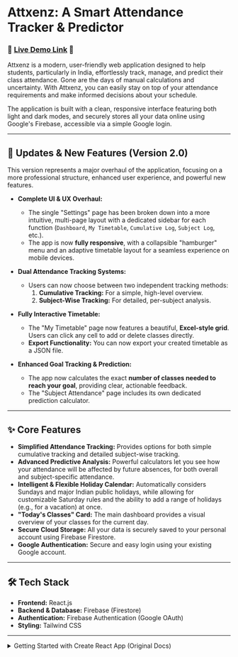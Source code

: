 # Attxenz: A Smart Attendance Tracker & Predictor

### 🚀 [Live Demo Link](https://attendance-tracker-b9190.web.app/) 🚀

Attxenz is a modern, user-friendly web application designed to help students, particularly in India, effortlessly track, manage, and predict their class attendance. Gone are the days of manual calculations and uncertainty. With Attxenz, you can easily stay on top of your attendance requirements and make informed decisions about your schedule.

The application is built with a clean, responsive interface featuring both light and dark modes, and securely stores all your data online using Google's Firebase, accessible via a simple Google login.

---

## 🔄 Updates & New Features (Version 2.0)

This version represents a major overhaul of the application, focusing on a more professional structure, enhanced user experience, and powerful new features.

* **Complete UI & UX Overhaul:**
    * The single "Settings" page has been broken down into a more intuitive, multi-page layout with a dedicated sidebar for each function (`Dashboard`, `My Timetable`, `Cumulative Log`, `Subject Log`, etc.).
    * The app is now **fully responsive**, with a collapsible "hamburger" menu and an adaptive timetable layout for a seamless experience on mobile devices.

* **Dual Attendance Tracking Systems:**
    * Users can now choose between two independent tracking methods:
        1.  **Cumulative Tracking:** For a simple, high-level overview.
        2.  **Subject-Wise Tracking:** For detailed, per-subject analysis.

* **Fully Interactive Timetable:**
    * The "My Timetable" page now features a beautiful, **Excel-style grid**. Users can click any cell to add or delete classes directly.
    * **Export Functionality:** You can now export your created timetable as a JSON file.

* **Enhanced Goal Tracking & Prediction:**
    * The app now calculates the exact **number of classes needed to reach your goal**, providing clear, actionable feedback.
    * The "Subject Attendance" page includes its own dedicated prediction calculator.

---

## ✨ Core Features

* **Simplified Attendance Tracking:** Provides options for both simple cumulative tracking and detailed subject-wise tracking.
* **Advanced Predictive Analysis:** Powerful calculators let you see how your attendance will be affected by future absences, for both overall and subject-specific attendance.
* **Intelligent & Flexible Holiday Calendar:** Automatically considers Sundays and major Indian public holidays, while allowing for customizable Saturday rules and the ability to add a range of holidays (e.g., for a vacation) at once.
* **"Today's Classes" Card:** The main dashboard provides a visual overview of your classes for the current day.
* **Secure Cloud Storage:** All your data is securely saved to your personal account using Firebase Firestore.
* **Google Authentication:** Secure and easy login using your existing Google account.

---

## 🛠️ Tech Stack

* **Frontend:** React.js
* **Backend & Database:** Firebase (Firestore)
* **Authentication:** Firebase Authentication (Google OAuth)
* **Styling:** Tailwind CSS

---
<details>
  <summary>Getting Started with Create React App (Original Docs)</summary>

  This project was bootstrapped with [Create React App](https://github.com/facebook/create-react-app).

  ### Available Scripts

  In the project directory, you can run:

  #### `npm start`

  Runs the app in the development mode.\
  Open [http://localhost:3000](http://localhost:3000) to view it in your browser.

  #### `npm run build`

  Builds the app for production to the `build` folder.

</details>